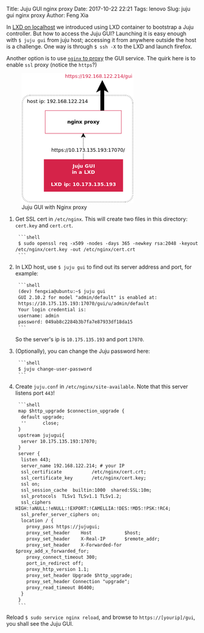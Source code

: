 Title: Juju GUI nginx proxy
Date: 2017-10-22 22:21
Tags: lenovo
Slug: juju gui nginx proxy
Author: Feng Xia


In [LXD on localhost][1] we introduced using
LXD container to bootstrap a Juju controller. 
But how to access the Juju GUI? Launching it is easy
enough with `$ juju gui` from juju host; 
accessing it from anywhere outside
the host is a challenge. One way is through `$ ssh -X` to 
the LXD and launch firefox. 

[1]: {filename}/workspace/openstack/juju%20local%20lxd.md

Another option is to use [`nginx` to proxy][2] the GUI service. The
quirk here is to enable `ssl` proxy (notice the `https`?)

[2]: https://www.nginx.com/resources/admin-guide/reverse-proxy/

<figure class="col s12 center">
  <img src="images/juju%20gui%20nginx.png"/>
  <figcaption>Juju GUI with Nginx proxy</figcaption>
</figure>


1. Get SSL cert in `/etc/nginx`. This will create two files in this
   directory: `cert.key` and `cert.crt`.

        ```shell
        $ sudo openssl req -x509 -nodes -days 365 -newkey rsa:2048 -keyout /etc/nginx/cert.key -out /etc/nginx/cert.crt
        ```

2. In LXD host, use `$ juju gui` to find out its server address and
   port, for example:

        ```shell
        (dev) fengxia@ubuntu:~$ juju gui
        GUI 2.10.2 for model "admin/default" is enabled at:
        https://10.175.135.193:17070/gui/u/admin/default
        Your login credential is:
        username: admin
        password: 049ab8c2284b3b7fa7e87933df18da15
        ```
    
    So the server's ip is `10.175.135.193` and port `17070`.

2. (Optionally), you can change the Juju password here:

        ```shell
        $ juju change-user-password
        ```
    
2. Create `juju.conf` in `/etc/nginx/site-available`. Note that this
   server listens port `443`!

        ```shell
        map $http_upgrade $connection_upgrade {
         default upgrade;
         ''      close;
        }
        upstream jujugui{
         server 10.175.135.193:17070;
        }
        server {
         listen 443;
         server_name 192.168.122.214; # your IP
         ssl_certificate           /etc/nginx/cert.crt;
         ssl_certificate_key       /etc/nginx/cert.key;
         ssl on;
         ssl_session_cache  builtin:1000  shared:SSL:10m;
         ssl_protocols  TLSv1 TLSv1.1 TLSv1.2;
         ssl_ciphers HIGH:!aNULL:!eNULL:!EXPORT:!CAMELLIA:!DES:!MD5:!PSK:!RC4;
         ssl_prefer_server_ciphers on;
         location / {
           proxy_pass https://jujugui;
           proxy_set_header    Host            $host;
           proxy_set_header    X-Real-IP       $remote_addr;
           proxy_set_header    X-Forwarded-for  $proxy_add_x_forwarded_for;
           proxy_connect_timeout 300;
           port_in_redirect off;
           proxy_http_version 1.1;
           proxy_set_header Upgrade $http_upgrade;
           proxy_set_header Connection "upgrade";
           proxy_read_timeout 86400;
         }
        }
        ```

Reload `$ sudo service nginx reload`, and browse to
`https://[yourip]/gui`, you shall see the Juju GUI.

